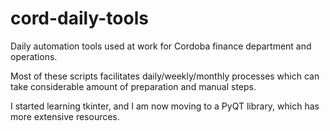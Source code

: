 # cord-daily-tools

Daily automation tools used at work for Cordoba finance department and operations. 

Most of these scripts facilitates daily/weekly/monthly processes which can take considerable amount of preparation and manual steps.

I started learning tkinter, and I am now moving to a PyQT library, which has more extensive resources.


